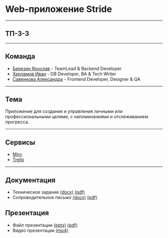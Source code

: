 # Web-приложение Stride

---

## ТП-3-3

---

## Команда
* [Березин Ярослав](https://github.com/BerezinYaroslav) - TeamLead & Backend Developer
* [Харламов Иван](https://github.com/AlataO) - DB Developer, BA & Tech Writer
* [Савенкова Александра](https://github.com/SavenkovaAV) - Frontend Developer, Designer & QA

---

## Тема
Приложение для создания и управления личными или профессиональными целями, с напоминаниями и отслеживанием прогресса.

---

## Сервисы
* [Miro](https://miro.com/app/board/uXjVNtOOQng=/?share_link_id=356789673225)
* [Trello](https://trello.com/b/2fJrJrV9/tasks)

---

## Документация
* Техническое задание [(docx)]() [(pdf)]()
* Сопроводительное письмо [(docx)]() [(pdf)]()

## Презентация
* Файл презентации [(pptx)]() [(pdf)]()
* Видео презентации [(mp4)]()